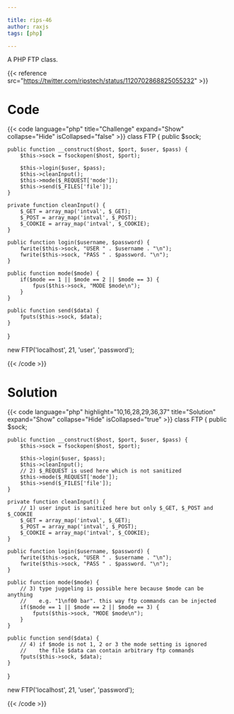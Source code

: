 ```yaml
---

title: rips-46
author: raxjs
tags: [php]

---
```


A PHP FTP class.

<!--more-->
{{< reference src="https://twitter.com/ripstech/status/1120702868825055232" >}}

# Code
{{< code language="php"  title="Challenge" expand="Show" collapse="Hide" isCollapsed="false" >}}
class FTP {
    public $sock;

    public function __construct($host, $port, $user, $pass) {
        $this->sock = fsockopen($host, $port);

        $this->login($user, $pass);
        $this->cleanInput();
        $this->mode($_REQUEST['mode']);
        $this->send($_FILES['file']);
    }

    private function cleanInput() {
        $_GET = array_map('intval', $_GET);
        $_POST = array_map('intval', $_POST);
        $_COOKIE = array_map('intval', $_COOKIE);
    }

    public function login($username, $password) {
        fwrite($this->sock, "USER " . $username . "\n");
        fwrite($this->sock, "PASS " . $password. "\n");
    }

    public function mode($mode) {
        if($mode == 1 || $mode == 2 || $mode == 3) {
            fpus($this->sock, "MODE $mode\n");
        }
    }

    public function send($data) {
        fputs($this->sock, $data);
    }
}

new FTP('localhost', 21, 'user', 'password');

{{< /code >}}

# Solution
{{< code language="php" highlight="10,16,28,29,36,37" title="Solution" expand="Show" collapse="Hide" isCollapsed="true" >}}
class FTP {
    public $sock;

    public function __construct($host, $port, $user, $pass) {
        $this->sock = fsockopen($host, $port);

        $this->login($user, $pass);
        $this->cleanInput();
        // 2) $_REQUEST is used here which is not sanitized
        $this->mode($_REQUEST['mode']);
        $this->send($_FILES['file']);
    }

    private function cleanInput() {
        // 1) user input is sanitized here but only $_GET, $_POST and $_COOKIE
        $_GET = array_map('intval', $_GET);
        $_POST = array_map('intval', $_POST);
        $_COOKIE = array_map('intval', $_COOKIE);
    }

    public function login($username, $password) {
        fwrite($this->sock, "USER " . $username . "\n");
        fwrite($this->sock, "PASS " . $password. "\n");
    }

    public function mode($mode) {
        // 3) type juggeling is possible here because $mode can be anything
        //    e.g. "1\nf00 bar". this way ftp commands can be injected
        if($mode == 1 || $mode == 2 || $mode == 3) {
            fputs($this->sock, "MODE $mode\n");
        }
    }

    public function send($data) {
        // 4) if $mode is not 1, 2 or 3 the mode setting is ignored
        //    the file $data can contain arbitrary ftp commands
        fputs($this->sock, $data);
    }
}

new FTP('localhost', 21, 'user', 'password');

{{< /code >}}
